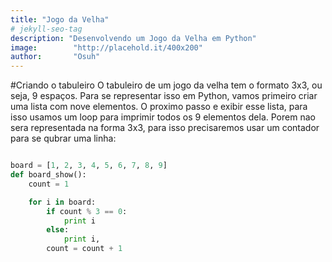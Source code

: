 ```yaml
---
title: "Jogo da Velha"
# jekyll-seo-tag
description: "Desenvolvendo um Jogo da Velha em Python"
image:        "http://placehold.it/400x200"
author:       "Osuh"
---
```


#Criando o tabuleiro
O tabuleiro de um jogo da velha tem o formato 3x3, ou seja, 9 espaços. Para se representar isso
em Python, vamos primeiro criar uma lista com nove elementos. O proximo passo e exibir esse lista,
para isso usamos um loop para imprimir todos os 9 elementos dela. Porem nao sera representada na
forma 3x3, para isso precisaremos usar um contador para se qubrar uma linha: 

```python

board = [1, 2, 3, 4, 5, 6, 7, 8, 9]
def board_show():
	count = 1

	for i in board:
		if count % 3 == 0:
			print i
		else:
			print i,
		count = count + 1